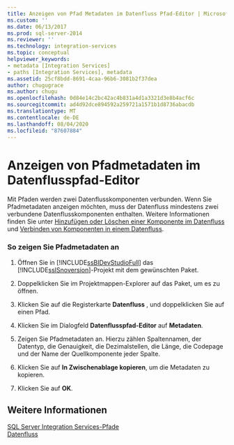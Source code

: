 ```yaml
---
title: Anzeigen von Pfad Metadaten im Datenfluss Pfad-Editor | Microsoft-Dokumentation
ms.custom: ''
ms.date: 06/13/2017
ms.prod: sql-server-2014
ms.reviewer: ''
ms.technology: integration-services
ms.topic: conceptual
helpviewer_keywords:
- metadata [Integration Services]
- paths [Integration Services], metadata
ms.assetid: 25cf8bdd-8691-4caa-96b6-3081b2f37dea
author: chugugrace
ms.author: chugu
ms.openlocfilehash: 0d84e14c2bc42ac4b831a4d1a3321d3e8b4acf6c
ms.sourcegitcommit: ad4d92dce894592a259721a1571b1d8736abacdb
ms.translationtype: MT
ms.contentlocale: de-DE
ms.lasthandoff: 08/04/2020
ms.locfileid: "87607884"
---
```

# <a name="view-path-metadata-in-the-data-flow-path-editor"></a>Anzeigen von Pfadmetadaten im Datenflusspfad-Editor
  Mit Pfaden werden zwei Datenflusskomponenten verbunden. Wenn Sie Pfadmetadaten anzeigen möchten, muss der Datenfluss mindestens zwei verbundene Datenflusskomponenten enthalten. Weitere Informationen finden Sie unter [Hinzufügen oder Löschen einer Komponente im Datenfluss](data-flow/add-or-delete-a-component-in-a-data-flow.md) und [Verbinden von Komponenten in einem Datenfluss](data-flow/connect-components-in-a-data-flow.md).  
  
### <a name="to-view-path-metadata"></a>So zeigen Sie Pfadmetadaten an  
  
1.  Öffnen Sie in [!INCLUDE[ssBIDevStudioFull](../includes/ssbidevstudiofull-md.md)] das [!INCLUDE[ssISnoversion](../includes/ssisnoversion-md.md)]-Projekt mit dem gewünschten Paket.  
  
2.  Doppelklicken Sie im Projektmappen-Explorer auf das Paket, um es zu öffnen.  
  
3.  Klicken Sie auf die Registerkarte **Datenfluss** , und doppelklicken Sie auf einen Pfad.  
  
4.  Klicken Sie im Dialogfeld **Datenflusspfad-Editor** auf **Metadaten**.  
  
5.  Zeigen Sie Pfadmetadaten an. Hierzu zählen Spaltennamen, der Datentyp, die Genauigkeit, die Dezimalstellen, die Länge, die Codepage und der Name der Quellkomponente jeder Spalte.  
  
6.  Klicken Sie auf **In Zwischenablage kopieren**, um die Metadaten zu kopieren.  
  
7.  Klicken Sie auf **OK**.  
  
## <a name="see-also"></a>Weitere Informationen  
 [SQL Server Integration Services-Pfade](data-flow/integration-services-paths.md)   
 [Datenfluss](data-flow/data-flow.md)  
  
  
